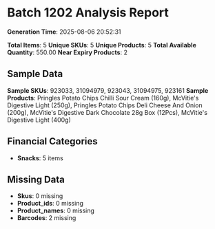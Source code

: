 # Batch 1202 Analysis Report

**Generation Time**: 2025-08-06 20:52:31

**Total Items**: 5
**Unique SKUs**: 5
**Unique Products**: 5
**Total Available Quantity**: 550.00
**Near Expiry Products**: 2

## Sample Data
**Sample SKUs**: 923033, 31094979, 923043, 31094975, 923161
**Sample Products**: Pringles Potato Chips Chilli Sour Cream (160g), McVitie's Digestive Light (250g), Pringles Potato Chips Deli Cheese And Onion (200g), McVitie's Digestive Dark Chocolate 28g Box (12Pcs), McVitie's Digestive Light (400g)

## Financial Categories
- **Snacks**: 5 items

## Missing Data
- **Skus**: 0 missing
- **Product_ids**: 0 missing
- **Product_names**: 0 missing
- **Barcodes**: 2 missing
